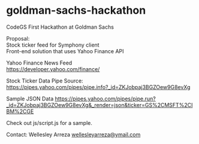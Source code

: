 # goldman-sachs-hackathon

CodeGS
First Hackathon at Goldman Sachs

Proposal: <br/>
Stock ticker feed for Symphony client <br/>
Front-end solution that uses Yahoo Finance API


Yahoo Finance News Feed<br/>
https://developer.yahoo.com/finance/

Stock Ticker Data Pipe Source: <br/>
https://pipes.yahoo.com/pipes/pipe.info?_id=ZKJobpaj3BGZOew9G8evXg

Sample JSON Data
https://pipes.yahoo.com/pipes/pipe.run?_id=ZKJobpaj3BGZOew9G8evXg&_render=json&ticker=GS%2CMSFT%2CIBM%2CGE

Check out js/script.js for a sample. 


Contact:
Wellesley Arreza
wellesleyarreza@ymail.com
